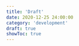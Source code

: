 ```yaml
---
title: 'Draft'
date: 2020-12-25 24:00:00
category: 'development'
draft: true
showToc: true
---
```


<!-- 임시 저장 글 -->
<!-- Draft Post -->
<!-- Draft Post -->
<!-- Draft Post -->
<!-- Draft Post -->
<!-- Draft Post -->
